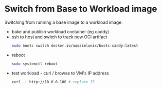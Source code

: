 # Switch from Base to Workload  image

Switching from running a base image to a workload image:
* bake and publish workload container (eg caddy)
* ssh to host and switch to track new OCI artifact
  ```bash
  sudo bootc switch docker.io/aussielunix/bootc-caddy:latest
  ```
* reboot
  ```bash
  sudo systemctl reboot
  ```
* test workload - curl / browse to VM's IP address
  ```bash
  curl -i http://10.0.0.100 # replace IP
  ```

